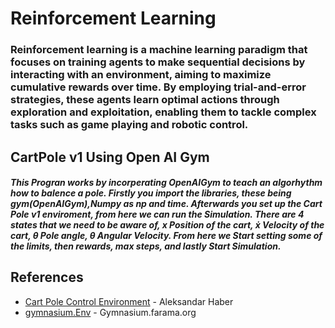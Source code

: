 # Reinforcement Learning
### Reinforcement learning is a machine learning paradigm that focuses on training agents to make sequential decisions by interacting with an environment, aiming to maximize cumulative rewards over time. By employing trial-and-error strategies, these agents learn optimal actions through exploration and exploitation, enabling them to tackle complex tasks such as game playing and robotic control.

## CartPole v1 Using Open AI Gym
##### This Progran works by incorperating OpenAIGym to teach an algorhythm how to balence a pole. Firstly you import the libraries, these being gym(OpenAIGym),Numpy as np and time. Afterwards you set up the Cart Pole v1 enviroment, from here we can run the Simulation. There are 4 states that we need to be aware of, x Position of the cart, ẋ Velocity of the cart, θ Pole angle, θ Angular Velocity. From here we Start setting some of the limits, then rewards, max steps, and lastly Start Simulation.

## References
- [Cart Pole Control Environment](https://aleksandarhaber.com/cart-pole-control-environment-in-openai-gym-gymnasium-introduction-to-openai-gym/) - Aleksandar Haber
- [gymnasium.Env](https://gymnasium.farama.org/api/env/) - Gymnasium.farama.org

